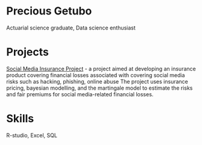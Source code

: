 # Precious Getubo 
Actuarial science graduate, 
Data science enthusiast 

# Projects 
[Social Media Insurance Project](social-media-insurance.pdf) - a project aimed at developing an insurance product covering financial losses associated with covering social media risks such as hacking, phishing, online abuse 
The project uses insurance pricing, bayesian modelling, and the martingale model to estimate the risks and fair premiums for social media-related financial losses. 


# Skills
R-studio, Excel, SQL 
